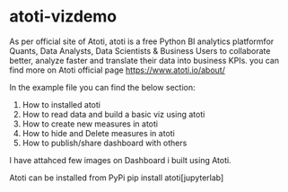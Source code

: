 # atoti-vizdemo

As per official site of Atoti, atoti is a free Python BI analytics platformfor Quants, Data Analysts, Data Scientists & Business Users to collaborate better, analyze faster and translate their data into business KPIs. you can find more on Atoti official page https://www.atoti.io/about/

In the example file you can find the below section:
1. How to installed atoti
2. How to read data and build a basic viz using atoti
3. How to create new measures in atoti
4. How to hide and Delete measures in atoti
5. How to publish/share dashboard with others

I have attahced few images on Dashboard i built using Atoti.

Atoti can be installed from PyPi
pip install atoti[jupyterlab]




